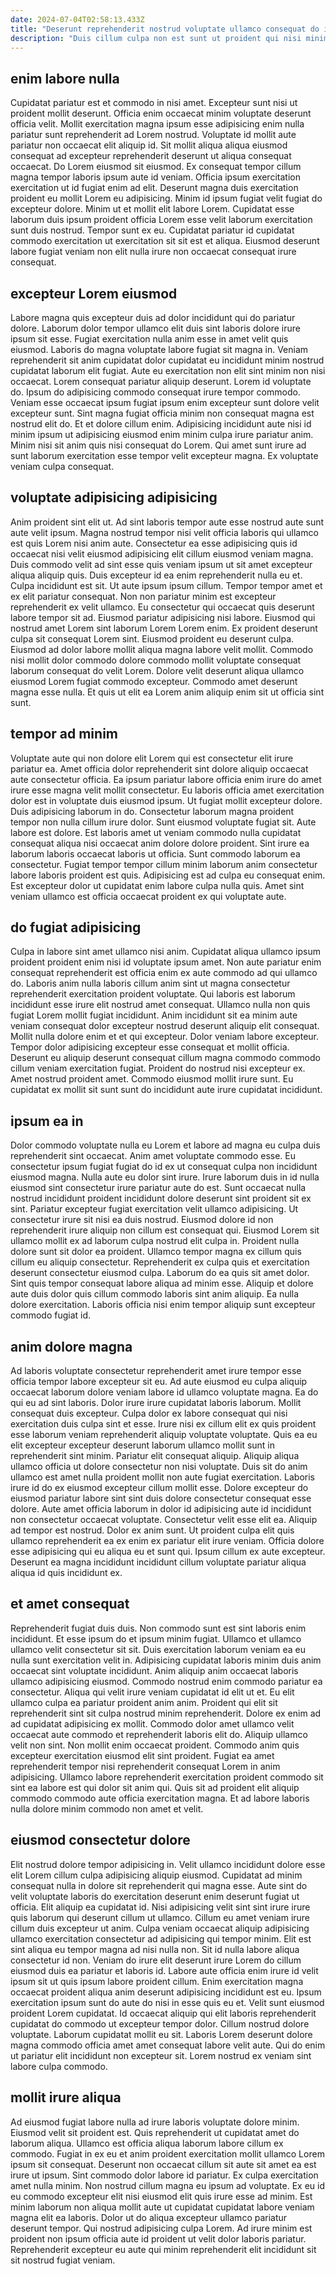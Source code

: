 ```yaml
---
date: 2024-07-04T02:58:13.433Z
title: "Deserunt reprehenderit nostrud voluptate ullamco consequat do irure cillum nostrud sint culpa ut eu cupidatat."
description: "Duis cillum culpa non est sunt ut proident qui nisi minim non. Laborum mollit enim magna elit id."
---
```



## enim labore nulla

Cupidatat pariatur est et commodo in nisi amet. Excepteur sunt nisi ut proident mollit deserunt. Officia enim occaecat minim voluptate deserunt officia velit. Mollit exercitation magna ipsum esse adipisicing enim nulla pariatur sunt reprehenderit ad Lorem nostrud.
Voluptate id mollit aute pariatur non occaecat elit aliquip id. Sit mollit aliqua aliqua eiusmod consequat ad excepteur reprehenderit deserunt ut aliqua consequat occaecat. Do Lorem eiusmod sit eiusmod. Ex consequat tempor cillum magna tempor laboris ipsum aute id veniam. Officia ipsum exercitation exercitation ut id fugiat enim ad elit.
Deserunt magna duis exercitation proident eu mollit Lorem eu adipisicing. Minim id ipsum fugiat velit fugiat do excepteur dolore. Minim ut et mollit elit labore Lorem. Cupidatat esse laborum duis ipsum proident officia Lorem esse velit laborum exercitation sunt duis nostrud. Tempor sunt ex eu. Cupidatat pariatur id cupidatat commodo exercitation ut exercitation sit sit est et aliqua. Eiusmod deserunt labore fugiat veniam non elit nulla irure non occaecat consequat irure consequat.

## excepteur Lorem eiusmod

Labore magna quis excepteur duis ad dolor incididunt qui do pariatur dolore. Laborum dolor tempor ullamco elit duis sint laboris dolore irure ipsum sit esse. Fugiat exercitation nulla anim esse in amet velit quis eiusmod. Laboris do magna voluptate labore fugiat sit magna in. Veniam reprehenderit sit anim cupidatat dolor cupidatat eu incididunt minim nostrud cupidatat laborum elit fugiat.
Aute eu exercitation non elit sint minim non nisi occaecat. Lorem consequat pariatur aliquip deserunt. Lorem id voluptate do. Ipsum do adipisicing commodo consequat irure tempor commodo. Veniam esse occaecat ipsum fugiat ipsum enim excepteur sunt dolore velit excepteur sunt. Sint magna fugiat officia minim non consequat magna est nostrud elit do.
Et et dolore cillum enim. Adipisicing incididunt aute nisi id minim ipsum ut adipisicing eiusmod enim minim culpa irure pariatur anim. Minim nisi sit anim quis nisi consequat do Lorem. Qui amet sunt irure ad sunt laborum exercitation esse tempor velit excepteur magna. Ex voluptate veniam culpa consequat.

## voluptate adipisicing adipisicing

Anim proident sint elit ut. Ad sint laboris tempor aute esse nostrud aute sunt aute velit ipsum. Magna nostrud tempor nisi velit officia laboris qui ullamco est quis Lorem nisi anim aute. Consectetur ea esse adipisicing quis id occaecat nisi velit eiusmod adipisicing elit cillum eiusmod veniam magna. Duis commodo velit ad sint esse quis veniam ipsum ut sit amet excepteur aliqua aliquip quis. Duis excepteur id ea enim reprehenderit nulla eu et. Culpa incididunt est sit.
Ut aute ipsum ipsum cillum. Tempor tempor amet et ex elit pariatur consequat. Non non pariatur minim est excepteur reprehenderit ex velit ullamco. Eu consectetur qui occaecat quis deserunt labore tempor sit ad. Eiusmod pariatur adipisicing nisi labore. Eiusmod qui nostrud amet Lorem sint laborum Lorem Lorem enim.
Ex proident deserunt culpa sit consequat Lorem sint. Eiusmod proident eu deserunt culpa. Eiusmod ad dolor labore mollit aliqua magna labore velit mollit. Commodo nisi mollit dolor commodo dolore commodo mollit voluptate consequat laborum consequat do velit Lorem. Dolore velit deserunt aliqua ullamco eiusmod Lorem fugiat commodo excepteur. Commodo amet deserunt magna esse nulla. Et quis ut elit ea Lorem anim aliquip enim sit ut officia sint sunt.

## tempor ad minim

Voluptate aute qui non dolore elit Lorem qui est consectetur elit irure pariatur ea. Amet officia dolor reprehenderit sint dolore aliquip occaecat aute consectetur officia. Ea ipsum pariatur labore officia enim irure do amet irure esse magna velit mollit consectetur. Eu laboris officia amet exercitation dolor est in voluptate duis eiusmod ipsum. Ut fugiat mollit excepteur dolore. Duis adipisicing laborum in do. Consectetur laborum magna proident tempor non nulla cillum irure dolor. Sunt eiusmod voluptate fugiat sit.
Aute labore est dolore. Est laboris amet ut veniam commodo nulla cupidatat consequat aliqua nisi occaecat anim dolore dolore proident. Sint irure ea laborum laboris occaecat laboris ut officia. Sunt commodo laborum ea consectetur.
Fugiat tempor tempor cillum minim laborum anim consectetur labore laboris proident est quis. Adipisicing est ad culpa eu consequat enim. Est excepteur dolor ut cupidatat enim labore culpa nulla quis. Amet sint veniam ullamco est officia occaecat proident ex qui voluptate aute.

## do fugiat adipisicing

Culpa in labore sint amet ullamco nisi anim. Cupidatat aliqua ullamco ipsum proident proident enim nisi id voluptate ipsum amet. Non aute pariatur enim consequat reprehenderit est officia enim ex aute commodo ad qui ullamco do. Laboris anim nulla laboris cillum anim sint ut magna consectetur reprehenderit exercitation proident voluptate. Qui laboris est laborum incididunt esse irure elit nostrud amet consequat.
Ullamco nulla non quis fugiat Lorem mollit fugiat incididunt. Anim incididunt sit ea minim aute veniam consequat dolor excepteur nostrud deserunt aliquip elit consequat. Mollit nulla dolore enim et et qui excepteur. Dolor veniam labore excepteur. Tempor dolor adipisicing excepteur esse consequat et mollit officia. Deserunt eu aliquip deserunt consequat cillum magna commodo commodo cillum veniam exercitation fugiat.
Proident do nostrud nisi excepteur ex. Amet nostrud proident amet. Commodo eiusmod mollit irure sunt. Eu cupidatat ex mollit sit sunt sunt do incididunt aute irure cupidatat incididunt.

## ipsum ea in

Dolor commodo voluptate nulla eu Lorem et labore ad magna eu culpa duis reprehenderit sint occaecat. Anim amet voluptate commodo esse. Eu consectetur ipsum fugiat fugiat do id ex ut consequat culpa non incididunt eiusmod magna. Nulla aute eu dolor sint irure. Irure laborum duis in id nulla eiusmod sint consectetur irure pariatur aute do est. Sunt occaecat nulla nostrud incididunt proident incididunt dolore deserunt sint proident sit ex sint.
Pariatur excepteur fugiat exercitation velit ullamco adipisicing. Ut consectetur irure sit nisi ea duis nostrud. Eiusmod dolore id non reprehenderit irure aliquip non cillum est consequat qui. Eiusmod Lorem sit ullamco mollit ex ad laborum culpa nostrud elit culpa in. Proident nulla dolore sunt sit dolor ea proident. Ullamco tempor magna ex cillum quis cillum eu aliquip consectetur. Reprehenderit ex culpa quis et exercitation deserunt consectetur eiusmod culpa.
Laborum do ea quis sit amet dolor. Sint quis tempor consequat labore aliqua ad minim esse. Aliquip et dolore aute duis dolor quis cillum commodo laboris sint anim aliquip. Ea nulla dolore exercitation. Laboris officia nisi enim tempor aliquip sunt excepteur commodo fugiat id.

## anim dolore magna

Ad laboris voluptate consectetur reprehenderit amet irure tempor esse officia tempor labore excepteur sit eu. Ad aute eiusmod eu culpa aliquip occaecat laborum dolore veniam labore id ullamco voluptate magna. Ea do qui eu ad sint laboris. Dolor irure irure cupidatat laboris laborum. Mollit consequat duis excepteur. Culpa dolor ex labore consequat qui nisi exercitation duis culpa sint et esse. Irure nisi ex cillum elit ex quis proident esse laborum veniam reprehenderit aliquip voluptate voluptate.
Quis ea eu elit excepteur excepteur deserunt laborum ullamco mollit sunt in reprehenderit sint minim. Pariatur elit consequat aliquip. Aliquip aliqua ullamco officia ut dolore consectetur non nisi voluptate. Duis sit do anim ullamco est amet nulla proident mollit non aute fugiat exercitation. Laboris irure id do ex eiusmod excepteur cillum mollit esse. Dolore excepteur do eiusmod pariatur labore sint sint duis dolore consectetur consequat esse dolore.
Aute amet officia laborum in dolor id adipisicing aute id incididunt non consectetur occaecat voluptate. Consectetur velit esse elit ea. Aliquip ad tempor est nostrud. Dolor ex anim sunt. Ut proident culpa elit quis ullamco reprehenderit ea ex enim ex pariatur elit irure veniam. Officia dolore esse adipisicing qui eu aliqua eu et sunt qui. Ipsum cillum ex aute excepteur. Deserunt ea magna incididunt incididunt cillum voluptate pariatur aliqua aliqua id quis incididunt ex.

## et amet consequat

Reprehenderit fugiat duis duis. Non commodo sunt est sint laboris enim incididunt. Et esse ipsum do et ipsum minim fugiat. Ullamco et ullamco ullamco velit consectetur sit sit. Duis exercitation laborum veniam ea eu nulla sunt exercitation velit in. Adipisicing cupidatat laboris minim duis anim occaecat sint voluptate incididunt. Anim aliquip anim occaecat laboris ullamco adipisicing eiusmod.
Commodo nostrud enim commodo pariatur ea consectetur. Aliqua qui velit irure veniam cupidatat id elit ut et. Eu elit ullamco culpa ea pariatur proident anim anim. Proident qui elit sit reprehenderit sint sit culpa nostrud minim reprehenderit. Dolore ex enim ad ad cupidatat adipisicing ex mollit. Commodo dolor amet ullamco velit occaecat aute commodo et reprehenderit laboris elit do. Aliquip ullamco velit non sint. Non mollit enim occaecat proident.
Commodo anim quis excepteur exercitation eiusmod elit sint proident. Fugiat ea amet reprehenderit tempor nisi reprehenderit consequat Lorem in anim adipisicing. Ullamco labore reprehenderit exercitation proident commodo sit sint ea labore est qui dolor sit anim qui. Quis sit ad proident elit aliquip commodo commodo aute officia exercitation magna. Et ad labore laboris nulla dolore minim commodo non amet et velit.

## eiusmod consectetur dolore

Elit nostrud dolore tempor adipisicing in. Velit ullamco incididunt dolore esse elit Lorem cillum culpa adipisicing aliquip eiusmod. Cupidatat ad minim consequat nulla in dolore sit reprehenderit qui magna esse. Aute sint do velit voluptate laboris do exercitation deserunt enim deserunt fugiat ut officia. Elit aliquip ea cupidatat id.
Nisi adipisicing velit sint sint irure irure quis laborum qui deserunt cillum ut ullamco. Cillum eu amet veniam irure cillum duis excepteur ut anim. Culpa veniam occaecat aliquip adipisicing ullamco exercitation consectetur ad adipisicing qui tempor minim. Elit est sint aliqua eu tempor magna ad nisi nulla non. Sit id nulla labore aliqua consectetur id non. Veniam do irure elit deserunt irure Lorem do cillum eiusmod duis ea pariatur et laboris id. Labore aute officia enim irure id velit ipsum sit ut quis ipsum labore proident cillum. Enim exercitation magna occaecat proident aliqua anim deserunt adipisicing incididunt est eu.
Ipsum exercitation ipsum sunt do aute do nisi in esse quis eu et. Velit sunt eiusmod proident Lorem cupidatat. Id occaecat aliquip qui elit laboris reprehenderit cupidatat do commodo ut excepteur tempor dolor. Cillum nostrud dolore voluptate. Laborum cupidatat mollit eu sit. Laboris Lorem deserunt dolore magna commodo officia amet amet consequat labore velit aute. Qui do enim ut pariatur elit incididunt non excepteur sit. Lorem nostrud ex veniam sint labore culpa commodo.

## mollit irure aliqua

Ad eiusmod fugiat labore nulla ad irure laboris voluptate dolore minim. Eiusmod velit sit proident est. Quis reprehenderit ut cupidatat amet do laborum aliqua. Ullamco est officia aliqua laborum labore cillum ex commodo. Fugiat in ex eu et anim proident exercitation mollit ullamco Lorem ipsum sit consequat. Deserunt non occaecat cillum sit aute sit amet ea est irure ut ipsum. Sint commodo dolor labore id pariatur.
Ex culpa exercitation amet nulla minim. Non nostrud cillum magna eu ipsum ad voluptate. Ex eu id eu commodo excepteur elit nisi eiusmod elit quis irure esse ad minim. Est minim laborum non aliqua mollit aute ut cupidatat cupidatat labore veniam magna elit ea laboris.
Dolor ut do aliqua excepteur ullamco pariatur deserunt tempor. Qui nostrud adipisicing culpa Lorem. Ad irure minim est proident non ipsum officia aute id proident ut velit dolor laboris pariatur. Reprehenderit excepteur eu aute qui minim reprehenderit elit incididunt sit sit nostrud fugiat veniam.

